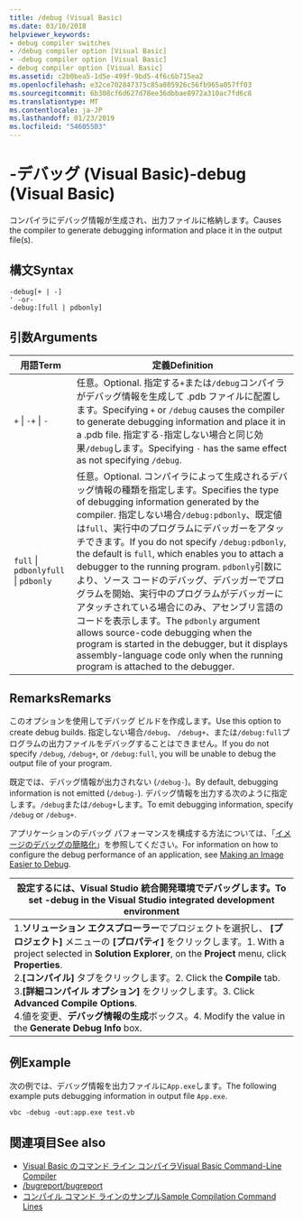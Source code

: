 ```yaml
---
title: /debug (Visual Basic)
ms.date: 03/10/2018
helpviewer_keywords:
- debug compiler switches
- /debug compiler option [Visual Basic]
- -debug compiler option [Visual Basic]
- debug compiler option [Visual Basic]
ms.assetid: c2b0bea5-1d5e-499f-9bd5-4f6c6b715ea2
ms.openlocfilehash: e32ce702847375c85a805926c56fb965a057ff03
ms.sourcegitcommit: 6b308cf6d627d78ee36dbbae8972a310ac7fd6c8
ms.translationtype: MT
ms.contentlocale: ja-JP
ms.lasthandoff: 01/23/2019
ms.locfileid: "54605503"
---
```

# <a name="-debug-visual-basic"></a><span data-ttu-id="69cac-102">-デバッグ (Visual Basic)</span><span class="sxs-lookup"><span data-stu-id="69cac-102">-debug (Visual Basic)</span></span>
<span data-ttu-id="69cac-103">コンパイラにデバッグ情報が生成され、出力ファイルに格納します。</span><span class="sxs-lookup"><span data-stu-id="69cac-103">Causes the compiler to generate debugging information and place it in the output file(s).</span></span>  
  
## <a name="syntax"></a><span data-ttu-id="69cac-104">構文</span><span class="sxs-lookup"><span data-stu-id="69cac-104">Syntax</span></span>  
  
```  
-debug[+ | -]  
' -or-  
-debug:[full | pdbonly]  
```  
  
## <a name="arguments"></a><span data-ttu-id="69cac-105">引数</span><span class="sxs-lookup"><span data-stu-id="69cac-105">Arguments</span></span>  
  
|<span data-ttu-id="69cac-106">用語</span><span class="sxs-lookup"><span data-stu-id="69cac-106">Term</span></span>|<span data-ttu-id="69cac-107">定義</span><span class="sxs-lookup"><span data-stu-id="69cac-107">Definition</span></span>|  
|---|---|  
|<span data-ttu-id="69cac-108">`+` &#124; `-`</span><span class="sxs-lookup"><span data-stu-id="69cac-108">`+` &#124; `-`</span></span>|<span data-ttu-id="69cac-109">任意。</span><span class="sxs-lookup"><span data-stu-id="69cac-109">Optional.</span></span> <span data-ttu-id="69cac-110">指定する`+`または`/debug`コンパイラがデバッグ情報を生成して .pdb ファイルに配置します。</span><span class="sxs-lookup"><span data-stu-id="69cac-110">Specifying `+` or `/debug` causes the compiler to generate debugging information and place it in a .pdb file.</span></span> <span data-ttu-id="69cac-111">指定する`-`指定しない場合と同じ効果`/debug`します。</span><span class="sxs-lookup"><span data-stu-id="69cac-111">Specifying `-` has the same effect as not specifying `/debug`.</span></span>|  
|<span data-ttu-id="69cac-112">`full` &#124; `pdbonly`</span><span class="sxs-lookup"><span data-stu-id="69cac-112">`full` &#124; `pdbonly`</span></span>|<span data-ttu-id="69cac-113">任意。</span><span class="sxs-lookup"><span data-stu-id="69cac-113">Optional.</span></span> <span data-ttu-id="69cac-114">コンパイラによって生成されるデバッグ情報の種類を指定します。</span><span class="sxs-lookup"><span data-stu-id="69cac-114">Specifies the type of debugging information generated by the compiler.</span></span> <span data-ttu-id="69cac-115">指定しない場合`/debug:pdbonly`、既定値は`full`、実行中のプログラムにデバッガーをアタッチできます。</span><span class="sxs-lookup"><span data-stu-id="69cac-115">If you do not specify `/debug:pdbonly`, the default is `full`, which enables you to attach a debugger to the running program.</span></span> <span data-ttu-id="69cac-116">`pdbonly`引数により、ソース コードのデバッグ、デバッガーでプログラムを開始、実行中のプログラムがデバッガーにアタッチされている場合にのみ、アセンブリ言語のコードを表示します。</span><span class="sxs-lookup"><span data-stu-id="69cac-116">The `pdbonly` argument allows source-code debugging when the program is started in the debugger, but it displays assembly-language code only when the running program is attached to the debugger.</span></span>|  
  
## <a name="remarks"></a><span data-ttu-id="69cac-117">Remarks</span><span class="sxs-lookup"><span data-stu-id="69cac-117">Remarks</span></span>  
 <span data-ttu-id="69cac-118">このオプションを使用してデバッグ ビルドを作成します。</span><span class="sxs-lookup"><span data-stu-id="69cac-118">Use this option to create debug builds.</span></span> <span data-ttu-id="69cac-119">指定しない場合`/debug`、 `/debug+`、または`/debug:full`プログラムの出力ファイルをデバッグすることはできません。</span><span class="sxs-lookup"><span data-stu-id="69cac-119">If you do not specify `/debug`, `/debug+`, or `/debug:full`, you will be unable to debug the output file of your program.</span></span>  
  
 <span data-ttu-id="69cac-120">既定では、デバッグ情報が出力されない (`/debug-`)。</span><span class="sxs-lookup"><span data-stu-id="69cac-120">By default, debugging information is not emitted (`/debug-`).</span></span> <span data-ttu-id="69cac-121">デバッグ情報を出力する次のように指定します。`/debug`または`/debug+`します。</span><span class="sxs-lookup"><span data-stu-id="69cac-121">To emit debugging information, specify `/debug` or `/debug+`.</span></span>  
  
 <span data-ttu-id="69cac-122">アプリケーションのデバッグ パフォーマンスを構成する方法については、「[イメージのデバッグの簡略化](../../../framework/debug-trace-profile/making-an-image-easier-to-debug.md)」を参照してください。</span><span class="sxs-lookup"><span data-stu-id="69cac-122">For information on how to configure the debug performance of an application, see [Making an Image Easier to Debug](../../../framework/debug-trace-profile/making-an-image-easier-to-debug.md).</span></span>  
  
|<span data-ttu-id="69cac-123">設定するには、Visual Studio 統合開発環境でデバッグします。</span><span class="sxs-lookup"><span data-stu-id="69cac-123">To set -debug in the Visual Studio integrated development environment</span></span>|  
|---|  
|<span data-ttu-id="69cac-124">1.**ソリューション エクスプローラー**でプロジェクトを選択し、 **[プロジェクト]** メニューの **[プロパティ]** をクリックします。</span><span class="sxs-lookup"><span data-stu-id="69cac-124">1.  With a project selected in **Solution Explorer**, on the **Project** menu, click **Properties**.</span></span> <br /><span data-ttu-id="69cac-125">2.**[コンパイル]** タブをクリックします。</span><span class="sxs-lookup"><span data-stu-id="69cac-125">2.  Click the **Compile** tab.</span></span><br /><span data-ttu-id="69cac-126">3.**[詳細コンパイル オプション]** をクリックします。</span><span class="sxs-lookup"><span data-stu-id="69cac-126">3.  Click **Advanced Compile Options**.</span></span><br /><span data-ttu-id="69cac-127">4.値を変更、**デバッグ情報の生成**ボックス。</span><span class="sxs-lookup"><span data-stu-id="69cac-127">4.  Modify the value in the **Generate Debug Info** box.</span></span>|  
  
## <a name="example"></a><span data-ttu-id="69cac-128">例</span><span class="sxs-lookup"><span data-stu-id="69cac-128">Example</span></span>  
 <span data-ttu-id="69cac-129">次の例では、デバッグ情報を出力ファイルに`App.exe`します。</span><span class="sxs-lookup"><span data-stu-id="69cac-129">The following example puts debugging information in output file `App.exe`.</span></span>  
  
```  
vbc -debug -out:app.exe test.vb  
```  
  
## <a name="see-also"></a><span data-ttu-id="69cac-130">関連項目</span><span class="sxs-lookup"><span data-stu-id="69cac-130">See also</span></span>
- [<span data-ttu-id="69cac-131">Visual Basic のコマンド ライン コンパイラ</span><span class="sxs-lookup"><span data-stu-id="69cac-131">Visual Basic Command-Line Compiler</span></span>](../../../visual-basic/reference/command-line-compiler/index.md)
- [<span data-ttu-id="69cac-132">/bugreport</span><span class="sxs-lookup"><span data-stu-id="69cac-132">/bugreport</span></span>](../../../visual-basic/reference/command-line-compiler/bugreport.md)
- [<span data-ttu-id="69cac-133">コンパイル コマンド ラインのサンプル</span><span class="sxs-lookup"><span data-stu-id="69cac-133">Sample Compilation Command Lines</span></span>](../../../visual-basic/reference/command-line-compiler/sample-compilation-command-lines.md)
